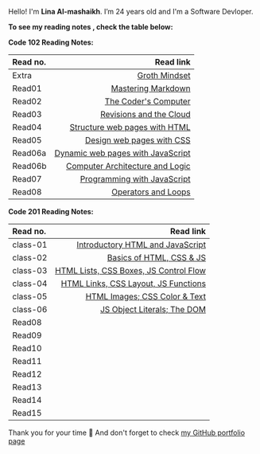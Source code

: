 Hello! I'm **Lina Al-mashaikh**.
I’m 24 years old and I'm a Software Devloper. 


**To see my reading notes , check the table below:**

**Code 102 Reading Notes:** 

|Read no. | Read link |
| :------------- | -------------: |
| Extra   | [Groth Mindset](Mindset.md) |
| Read01  | [Mastering Markdown](Read01.md)|
| Read02  | [The Coder's Computer](Read02.md)|
| Read03  | [Revisions and the Cloud](Read03.md)|
| Read04  | [Structure web pages with HTML](Read04.md)|
| Read05  | [Design web pages with CSS](Read05.md)|
| Read06a | [Dynamic web pages with JavaScript](Read06a.md)|
| Read06b | [Computer Architecture and Logic](Read06b.md)|
| Read07  | [Programming with JavaScript](Read07.md)|
| Read08  | [Operators and Loops](Read08.md)|

**Code 201 Reading Notes:**

|Read no. | Read link |
| :------------- | -------------: |
| class-01 | [Introductory HTML and JavaScript](class-01.md) |
| class-02 | [Basics of HTML, CSS & JS](class-02.md) |
| class-03 | [HTML Lists, CSS Boxes, JS Control Flow](class-03.md) |
| class-04 | [HTML Links, CSS Layout, JS Functions](class-04.md) |
| class-05 | [HTML Images; CSS Color & Text](class-05.md) |
| class-06 | [JS Object Literals; The DOM](class-06.md) |
| Read08 | []() |
| Read09 | []() |
| Read10 | []() |
| Read11 | []() |
| Read12 | []() |
| Read13 | []() |
| Read14 | []() |
| Read15 | []() |


Thank you for your time :purple_heart: And don't forget to check [my GitHub portfolio page](https://github.com/Lina-yousef)
